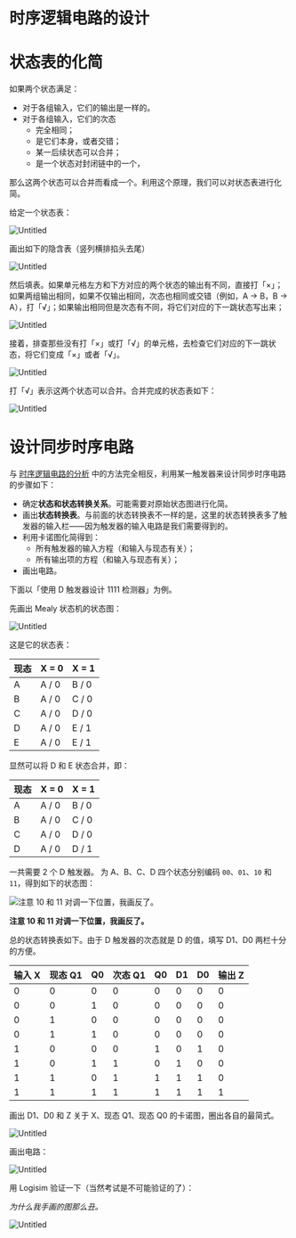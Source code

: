 # 时序逻辑电路的设计

# 状态表的化简

如果两个状态满足：

- 对于各组输入，它们的输出是一样的。
- 对于各组输入，它们的次态
    - 完全相同；
    - 是它们本身，或者交错；
    - 某一后续状态可以合并；
    - 是一个状态对封闭链中的一个，

那么这两个状态可以合并而看成一个。利用这个原理，我们可以对状态表进行化简。

给定一个状态表：

![Untitled](%E6%97%B6%E5%BA%8F%E9%80%BB%E8%BE%91%E7%94%B5%E8%B7%AF%E7%9A%84%E8%AE%BE%E8%AE%A1%205fd7ec6b0a5d4bb5b243d28eef3ff1e7/Untitled.png)

画出如下的隐含表（竖列横排掐头去尾）

![Untitled](%E6%97%B6%E5%BA%8F%E9%80%BB%E8%BE%91%E7%94%B5%E8%B7%AF%E7%9A%84%E8%AE%BE%E8%AE%A1%205fd7ec6b0a5d4bb5b243d28eef3ff1e7/Untitled%201.png)

然后填表。如果单元格左方和下方对应的两个状态的输出有不同，直接打「×」；如果两组输出相同，如果不仅输出相同，次态也相同或交错（例如，A → B，B → A），打「√」；如果输出相同但是次态有不同，将它们对应的下一跳状态写出来；

![Untitled](%E6%97%B6%E5%BA%8F%E9%80%BB%E8%BE%91%E7%94%B5%E8%B7%AF%E7%9A%84%E8%AE%BE%E8%AE%A1%205fd7ec6b0a5d4bb5b243d28eef3ff1e7/Untitled%202.png)

接着，排查那些没有打「×」或打「√」的单元格，去检查它们对应的下一跳状态，将它们变成「×」或者「√」。

![Untitled](%E6%97%B6%E5%BA%8F%E9%80%BB%E8%BE%91%E7%94%B5%E8%B7%AF%E7%9A%84%E8%AE%BE%E8%AE%A1%205fd7ec6b0a5d4bb5b243d28eef3ff1e7/Untitled%203.png)

打「√」表示这两个状态可以合并。合并完成的状态表如下：

![Untitled](%E6%97%B6%E5%BA%8F%E9%80%BB%E8%BE%91%E7%94%B5%E8%B7%AF%E7%9A%84%E8%AE%BE%E8%AE%A1%205fd7ec6b0a5d4bb5b243d28eef3ff1e7/Untitled%204.png)

# 设计同步时序电路

与 [时序逻辑电路的分析](%E6%97%B6%E5%BA%8F%E9%80%BB%E8%BE%91%E7%94%B5%E8%B7%AF%E7%9A%84%E5%88%86%E6%9E%90%20a83a0a39c1df4005895ed19f9c115a6e.md) 中的方法完全相反，利用某一触发器来设计同步时序电路的步骤如下：

- 确定**状态和状态转换关系**。可能需要对原始状态图进行化简。
- 画出**状态转换表**。与前面的状态转换表不一样的是，这里的状态转换表多了触发器的输入栏——因为触发器的输入电路是我们需要得到的。
- 利用卡诺图化简得到：
    - 所有触发器的输入方程（和输入与现态有关）；
    - 所有输出项的方程（和输入与现态有关）；
- 画出电路。

下面以「使用 D 触发器设计 1111 检测器」为例。

先画出 Mealy 状态机的状态图：

![Untitled](%E6%97%B6%E5%BA%8F%E9%80%BB%E8%BE%91%E7%94%B5%E8%B7%AF%E7%9A%84%E8%AE%BE%E8%AE%A1%205fd7ec6b0a5d4bb5b243d28eef3ff1e7/Untitled%205.png)

这是它的状态表：

| 现态 | X = 0 | X = 1 |
| --- | --- | --- |
| A | A / 0 | B / 0 |
| B | A / 0 | C / 0 |
| C | A / 0 | D / 0 |
| D | A / 0 | E / 1 |
| E | A / 0 | E / 1 |

显然可以将 D 和 E 状态合并，即：

| 现态 | X = 0 | X = 1 |
| --- | --- | --- |
| A | A / 0 | B / 0 |
| B | A / 0 | C / 0 |
| C | A / 0 | D / 0 |
| D | A / 0 | D / 1 |

一共需要 2 个 D 触发器。 为 A、B、C、D 四个状态分别编码 `00`、`01`、`10` 和 `11`，得到如下的状态图：

![**注意 10 和 11 对调一下位置，我画反了。**](%E6%97%B6%E5%BA%8F%E9%80%BB%E8%BE%91%E7%94%B5%E8%B7%AF%E7%9A%84%E8%AE%BE%E8%AE%A1%205fd7ec6b0a5d4bb5b243d28eef3ff1e7/Untitled%206.png)

**注意 10 和 11 对调一下位置，我画反了。**

总的状态转换表如下。由于 D 触发器的次态就是 D 的值，填写 D1、D0 两栏十分的方便。

| 输入 X |  现态 Q1 | Q0 | 次态 Q1 | Q0 | D1 | D0 | 输出 Z |
| --- | --- | --- | --- | --- | --- | --- | --- |
| 0 | 0 | 0 | 0 | 0 | 0 | 0 | 0 |
| 0 | 0 | 1 | 0 | 0 | 0 | 0 | 0 |
| 0 | 1 | 0 | 0 | 0 | 0 | 0 | 0 |
| 0 | 1 | 1 | 0 | 0 | 0 | 0 | 0 |
| 1 | 0 | 0 | 0 | 1 | 0 | 1 | 0 |
| 1 | 0 | 1 | 1 | 0 | 1 | 0 | 0 |
| 1 | 1 | 0 | 1 | 1 | 1 | 1 | 0 |
| 1 | 1 | 1 | 1 | 1 | 1 | 1 | 1 |

画出 D1、D0 和 Z 关于 X、现态 Q1、现态 Q0 的卡诺图，圈出各自的最简式。

![Untitled](%E6%97%B6%E5%BA%8F%E9%80%BB%E8%BE%91%E7%94%B5%E8%B7%AF%E7%9A%84%E8%AE%BE%E8%AE%A1%205fd7ec6b0a5d4bb5b243d28eef3ff1e7/Untitled%207.png)

画出电路：

![Untitled](%E6%97%B6%E5%BA%8F%E9%80%BB%E8%BE%91%E7%94%B5%E8%B7%AF%E7%9A%84%E8%AE%BE%E8%AE%A1%205fd7ec6b0a5d4bb5b243d28eef3ff1e7/Untitled%208.png)

用 Logisim 验证一下（当然考试是不可能验证的了）：

*为什么我手画的图那么丑。*

![Untitled](%E6%97%B6%E5%BA%8F%E9%80%BB%E8%BE%91%E7%94%B5%E8%B7%AF%E7%9A%84%E8%AE%BE%E8%AE%A1%205fd7ec6b0a5d4bb5b243d28eef3ff1e7/Untitled%209.png)